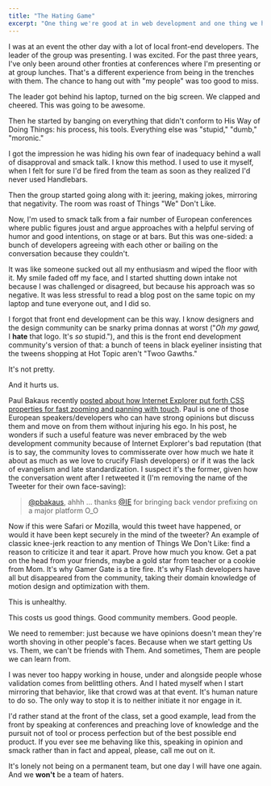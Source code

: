 ```yaml
---
title: "The Hating Game"
excerpt: "One thing we're good at in web development and one thing we have in common with the design community: vicious, gossipy hating. And it hurts us all."
---
```


I was at an event the other day with a lot of local front-end developers. The leader of the group was presenting. I was excited. For the past three years, I've only been around other fronties at conferences where I'm presenting or at group lunches. That's a different experience from being in the trenches with them. The chance to hang out with "my people" was too good to miss.

The leader got behind his laptop, turned on the big screen. We clapped and cheered. This was going to be awesome.

Then he started by banging on everything that didn't conform to His Way of Doing Things: his process, his tools. Everything else was "stupid," "dumb," "moronic."

I got the impression he was hiding his own fear of inadequacy behind a wall of disapproval and smack talk. I know this method. I used to use it myself, when I felt for sure I'd be fired from the team as soon as they realized I'd never used Handlebars.

Then the group started going along with it: jeering, making jokes, mirroring that negativity. The room was roast of Things "We" Don't Like.

Now, I'm used to smack talk from a fair number of European conferences where public figures joust and argue approaches with a helpful serving of humor and good intentions, on stage or at bars. But this was one-sided: a bunch of developers agreeing with each other or bailing on the conversation because they couldn't.

It was like someone sucked out all my enthusiasm and wiped the floor with it. My smile faded off my face, and I started shutting down intake not because I was challenged or disagreed, but because his approach was so negative. It was less stressful to read a blog post on the same topic on my laptop and tune everyone out, and I did so.

I forgot that front end development can be this way. I know designers and the design community can be snarky prima donnas at worst ("_Oh my gawd,_ I __hate__ that logo. It's _so_ stupid."), and this is the front end development community's version of that: a bunch of teens in black eyeliner insisting that the tweens shopping at Hot Topic aren't "Twoo Gawths."

It's not pretty.

And it hurts us.

Paul Bakaus recently [posted about how Internet Explorer put forth CSS properties for fast zooming and panning with touch](https://paulbakaus.com/2015/03/13/when-ie-gave-us-beautiful-fast-touch-interactions-and-nobody-cared/). Paul is one of those European speakers/developers who can have strong opinions but discuss them and move on from them without injuring his ego. In his post, he wonders if such a useful feature was never embraced by the web development community because of Internet Explorer's bad reputation (that is to say, the community loves to commisserate over how much we hate it about as much as we love to crucify Flash developers) or if it was the lack of evangelism and late standardization. I suspect it's the former, given how the conversation went after I retweeted it (I'm removing the name of the Tweeter for their own face-saving):

<blockquote class="twitter-tweet" lang="en"><p><a href="https://twitter.com/pbakaus">@pbakaus</a>, ahhh ... thanks <a href="https://twitter.com/IE">@IE</a> for bringing back vendor prefixing on a major platform O_O&#10;&#10;</p></blockquote>

Now if this were Safari or Mozilla, would this tweet have happened, or would it have been kept securely in the mind of the tweeter? An example of classic knee-jerk reaction to any mention of Things We Don't Like: find a reason to criticize it and tear it apart. Prove how much you know. Get a pat on the head from your friends, maybe a gold star from teacher or a cookie from Mom. It's why Gamer Gate is a tire fire. It's why Flash developers have all but disappeared from the community, taking their domain knowledge of motion design and optimization with them.

This is unhealthy.

This costs us good things. Good community members. Good people.

We need to remember: just because we have opinions doesn't mean they're worth shoving in other people's faces. Because when we start getting Us vs. Them, we can't be friends with Them. And sometimes, Them are people we can learn from.

I was never too happy working in house, under and alongside people whose validation comes from belittling others. And I hated myself when I start mirroring that behavior, like that crowd was at that event. It's human nature to do so. The only way to stop it is to neither initiate it nor engage in it.

I'd rather stand at the front of the class, set a good example, lead from the front by speaking at conferences and preaching love of knowledge and the pursuit not of tool or process perfection but of the best possible end product. If you ever see me behaving like this, speaking in opinion and smack rather than in fact and appeal, please, call me out on it.

It's lonely not being on a permanent team, but one day I will have one again. And we __won't__ be a team of haters.